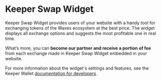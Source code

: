 # Keeper Swap Widget

Keeper Swap Widget provides users of your website with a handy tool for exchanging tokens of the Waves ecosystem at the best price. The widget displays all exchange options and suggests the most profitable one in real time.

What’s more, you can **become our partner and receive a portion of fee** from each exchange made in Keeper Swap Widget embedded in your website.

For more information about the widget's settings and features, see the Keeper Wallet [documentation for developers](https://developers.keeper-wallet.app/earn-with-swap-widget/swap-widget).